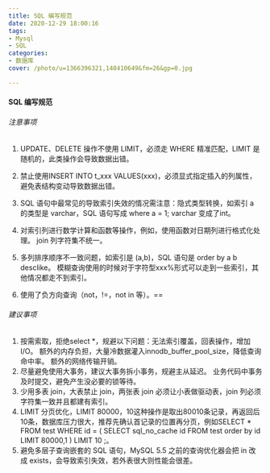 ```yaml
---
title: SQL 编写规范
date: 2020-12-29 18:00:16
tags:
- Mysql
- SQL
categories: 
- 数据库
cover: /photo/u=1366396321,140410649&fm=26&gp=0.jpg

---
```

#### SQL 编写规范

###### 注意事项
1. UPDATE、DELETE 操作不使用 LIMIT，必须走 WHERE 精准匹配，LIMIT 是随机的，此类操作会导致数据出错。

2. 禁止使用INSERT INTO t_xxx VALUES(xxx)，必须显式指定插入的列属性，避免表结构变动导致数据出错。

4. SQL 语句中最常见的导致索引失效的情况需注意：隐式类型转换，如索引 a 的类型是 varchar，SQL 语句写成 where a = 1; varchar 变成了int。

5. 对索引列进行数学计算和函数等操作，例如，使用函数对日期列进行格式化处理。
join 列字符集不统一。

6. 多列排序顺序不一致问题，如索引是 (a,b)，SQL 语句是 order by a b desclike。
模糊查询使用的时候对于字符型xxx%形式可以走到一些索引，其他情况都走不到索引。
7. 使用了负方向查询（not，!=，not in 等）。==

###### 建议事项
1. 按需索取，拒绝select *，规避以下问题：无法索引覆盖，回表操作，增加 I/O。
额外的内存负担，大量冷数据灌入innodb_buffer_pool_size，降低查询命中率。
额外的网络传输开销。
2. 尽量避免使用大事务，建议大事务拆小事务，规避主从延迟。
业务代码中事务及时提交，避免产生没必要的锁等待。
3. 少用多表 join，大表禁止 join，两张表 join 必须让小表做驱动表，join 列必须字符集一致并且都建有索引。
4. LIMIT 分页优化，LIMIT 80000，10这种操作是取出80010条记录，再返回后10条，数据库压力很大，推荐先确认首记录的位置再分页，例如SELECT * FROM test WHERE id = ( SELECT sql_no_cache id FROM test order by id LIMIT 80000,1 ) LIMIT 10 ;。
5. 避免多层子查询嵌套的 SQL 语句，MySQL 5.5 之前的查询优化器会把 in 改成 exists，会导致索引失效，若外表很大则性能会很差。